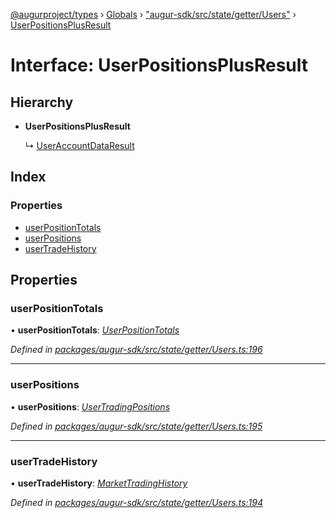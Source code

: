 [@augurproject/types](../README.md) › [Globals](../globals.md) › ["augur-sdk/src/state/getter/Users"](../modules/_augur_sdk_src_state_getter_users_.md) › [UserPositionsPlusResult](_augur_sdk_src_state_getter_users_.userpositionsplusresult.md)

# Interface: UserPositionsPlusResult

## Hierarchy

* **UserPositionsPlusResult**

  ↳ [UserAccountDataResult](_augur_sdk_src_state_getter_users_.useraccountdataresult.md)

## Index

### Properties

* [userPositionTotals](_augur_sdk_src_state_getter_users_.userpositionsplusresult.md#userpositiontotals)
* [userPositions](_augur_sdk_src_state_getter_users_.userpositionsplusresult.md#userpositions)
* [userTradeHistory](_augur_sdk_src_state_getter_users_.userpositionsplusresult.md#usertradehistory)

## Properties

###  userPositionTotals

• **userPositionTotals**: *[UserPositionTotals](_augur_sdk_src_state_getter_users_.userpositiontotals.md)*

*Defined in [packages/augur-sdk/src/state/getter/Users.ts:196](https://github.com/AugurProject/augur/blob/69c4be52bf/packages/augur-sdk/src/state/getter/Users.ts#L196)*

___

###  userPositions

• **userPositions**: *[UserTradingPositions](_augur_sdk_src_state_getter_users_.usertradingpositions.md)*

*Defined in [packages/augur-sdk/src/state/getter/Users.ts:195](https://github.com/AugurProject/augur/blob/69c4be52bf/packages/augur-sdk/src/state/getter/Users.ts#L195)*

___

###  userTradeHistory

• **userTradeHistory**: *[MarketTradingHistory](_augur_sdk_src_state_getter_onchaintrading_.markettradinghistory.md)*

*Defined in [packages/augur-sdk/src/state/getter/Users.ts:194](https://github.com/AugurProject/augur/blob/69c4be52bf/packages/augur-sdk/src/state/getter/Users.ts#L194)*
